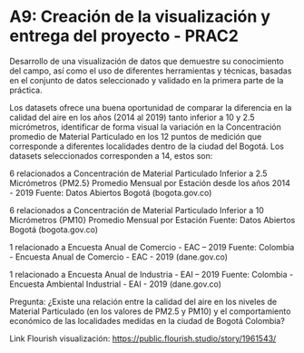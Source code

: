 # A9: Creación de la visualización y entrega del proyecto - PRAC2

Desarrollo de una visualización de datos que demuestre su conocimiento del campo, así como el uso de diferentes herramientas y técnicas, basadas en el conjunto de datos seleccionado y validado en la primera parte de la práctica.

Los datasets ofrece una buena oportunidad de comparar la diferencia en la calidad del aire en los años (2014 al 2019) tanto inferior a 10 y 2.5 micrómetros, identificar de forma visual la variación en la Concentración promedio de Material Particulado en los 12 puntos de medición que corresponde a diferentes localidades dentro de la ciudad del Bogotá. Los datasets seleccionados corresponden a 14, estos son:

6 relacionados a Concentración de Material Particulado Inferior a 2.5 Micrómetros {PM2.5} Promedio Mensual por Estación desde los años 2014 - 2019 Fuente: Datos Abiertos
Bogotá (bogota.gov.co)

6 relacionados a Concentración de Material Particulado Inferior a 10 Micrómetros {PM10} Promedio Mensual por Estación Fuente: Datos Abiertos Bogotá (bogota.gov.co)

1 relacionado a Encuesta Anual de Comercio - EAC – 2019 Fuente: Colombia - Encuesta Anual de Comercio - EAC - 2019 (dane.gov.co)

1 relacionado a Encuesta Anual de Industria - EAI – 2019 Fuente: Colombia - Encuesta Ambiental Industrial - EAI - 2019 (dane.gov.co)

Pregunta: ¿Existe una relación entre la calidad del aire en los niveles de Material Particulado (en los valores de PM2.5 y PM10) y el comportamiento económico de las
localidades medidas en la ciudad de Bogotá Colombia? 

Link Flourish visualización: https://public.flourish.studio/story/1961543/
